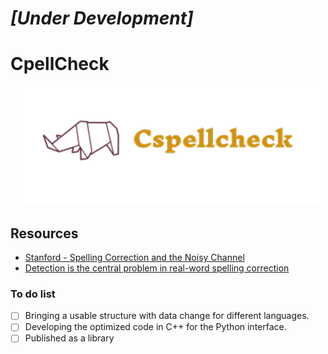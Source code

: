 # *[Under Development]*

# CpellCheck
 
 <p align="center">
    <img src="image/Cspellcheck.PNG" alt="*Cspellcheck">
 </p>
 
## Resources
* [Stanford - Spelling Correction and the Noisy Channel](https://web.stanford.edu/~jurafsky/slp3/B.pdf)
* [Detection is the central problem in real-word spelling correction](https://arxiv.org/pdf/1408.3153.pdf)

### To do list
* [ ]  Bringing a usable structure with data change for different languages.
* [ ]  Developing the optimized code in C++ for the Python interface.
* [ ]  Published as a library
